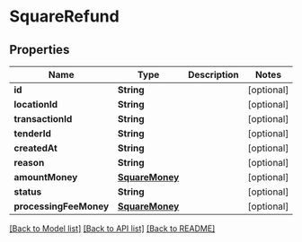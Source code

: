 # SquareRefund

## Properties
Name | Type | Description | Notes
------------ | ------------- | ------------- | -------------
**id** | **String** |  | [optional] 
**locationId** | **String** |  | [optional] 
**transactionId** | **String** |  | [optional] 
**tenderId** | **String** |  | [optional] 
**createdAt** | **String** |  | [optional] 
**reason** | **String** |  | [optional] 
**amountMoney** | [**SquareMoney**](SquareMoney.md) |  | [optional] 
**status** | **String** |  | [optional] 
**processingFeeMoney** | [**SquareMoney**](SquareMoney.md) |  | [optional] 

[[Back to Model list]](../README.md#documentation-for-models) [[Back to API list]](../README.md#documentation-for-api-endpoints) [[Back to README]](../README.md)



